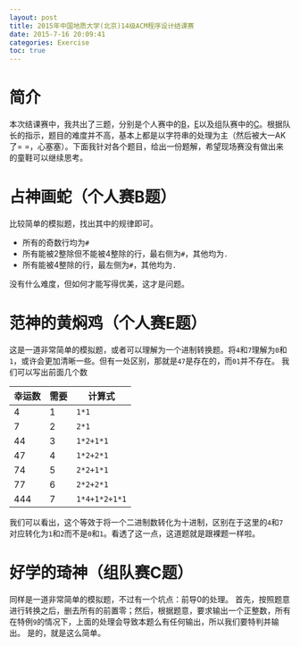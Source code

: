 ```yaml
---
layout: post
title: 2015年中国地质大学(北京)14级ACM程序设计结课赛
date: 2015-7-16 20:09:41
categories: Exercise
toc: true
---
```

# 简介
本次结课赛中，我共出了三题，分别是个人赛中的[B](http://acm.cugb.edu.cn/showproblem.php?problemid=1888)，[E](http://acm.cugb.edu.cn/showproblem.php?problemid=1885)以及组队赛中的[C](http://acm.cugb.edu.cn/showproblem.php?problemid=1886)。根据队长的指示，题目的难度并不高，基本上都是以字符串的处理为主（然后被大一AK了= =，心塞塞）。下面我针对各个题目，给出一份题解，希望现场赛没有做出来的童鞋可以继续思考。

<!-- more -->

# 占神画蛇（个人赛B题）
比较简单的模拟题，找出其中的规律即可。

- 所有的奇数行均为`#`
- 所有能被2整除但不能被4整除的行，最右侧为`#`，其他均为`.`
- 所有能被4整除的行，最左侧为`#`，其他均为`.`

没有什么难度，但如何才能写得优美，这才是问题。

# 范神的黄焖鸡（个人赛E题）
这是一道非常简单的模拟题，或者可以理解为一个进制转换题。将`4`和`7`理解为`0`和`1`，或许会更加清晰一些。但有一处区别，那就是`47`是存在的，而`01`并不存在。
我们可以写出前面几个数

幸运数|需要|计算式
---|---|---
4|1|`1*1`
7|2|`2*1`
44|3|`1*2+1*1`
47|4|`1*2+2*1`
74|5|`2*2+1*1`
77|6|`2*2+2*1`
444|7|`1*4+1*2+1*1`

我们可以看出，这个等效于将一个二进制数转化为十进制，区别在于这里的`4`和`7`对应转化为`1`和`2`而不是`0`和`1`。看透了这一点，这道题就是跟裸题一样啦。

# 好学的琦神（组队赛C题）
同样是一道非常简单的模拟题，不过有一个坑点：前导0的处理。
首先，按照题意进行转换之后，删去所有的前置零；然后，根据题意，要求输出一个正整数，所有在特例`9`的情况下，上面的处理会导致本题么有任何输出，所以我们要特判并输出。
是的，就是这么简单。